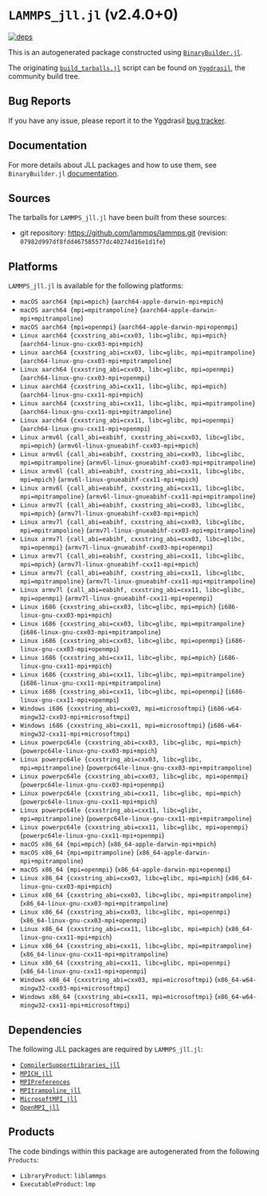 # `LAMMPS_jll.jl` (v2.4.0+0)

[![deps](https://juliahub.com/docs/LAMMPS_jll/deps.svg)](https://juliahub.com/ui/Packages/LAMMPS_jll/MalPX?page=2)

This is an autogenerated package constructed using [`BinaryBuilder.jl`](https://github.com/JuliaPackaging/BinaryBuilder.jl).

The originating [`build_tarballs.jl`](https://github.com/JuliaPackaging/Yggdrasil/blob/66860370f5350c40f2d4e250ce22662a2911dbf6/L/LAMMPS/build_tarballs.jl) script can be found on [`Yggdrasil`](https://github.com/JuliaPackaging/Yggdrasil/), the community build tree.

## Bug Reports

If you have any issue, please report it to the Yggdrasil [bug tracker](https://github.com/JuliaPackaging/Yggdrasil/issues).

## Documentation

For more details about JLL packages and how to use them, see `BinaryBuilder.jl` [documentation](https://docs.binarybuilder.org/stable/jll/).

## Sources

The tarballs for `LAMMPS_jll.jl` have been built from these sources:

* git repository: https://github.com/lammps/lammps.git (revision: `07982d997df8fdd467585577dc40274d16e1d1fe`)

## Platforms

`LAMMPS_jll.jl` is available for the following platforms:

* `macOS aarch64 {mpi=mpich}` (`aarch64-apple-darwin-mpi+mpich`)
* `macOS aarch64 {mpi=mpitrampoline}` (`aarch64-apple-darwin-mpi+mpitrampoline`)
* `macOS aarch64 {mpi=openmpi}` (`aarch64-apple-darwin-mpi+openmpi`)
* `Linux aarch64 {cxxstring_abi=cxx03, libc=glibc, mpi=mpich}` (`aarch64-linux-gnu-cxx03-mpi+mpich`)
* `Linux aarch64 {cxxstring_abi=cxx03, libc=glibc, mpi=mpitrampoline}` (`aarch64-linux-gnu-cxx03-mpi+mpitrampoline`)
* `Linux aarch64 {cxxstring_abi=cxx03, libc=glibc, mpi=openmpi}` (`aarch64-linux-gnu-cxx03-mpi+openmpi`)
* `Linux aarch64 {cxxstring_abi=cxx11, libc=glibc, mpi=mpich}` (`aarch64-linux-gnu-cxx11-mpi+mpich`)
* `Linux aarch64 {cxxstring_abi=cxx11, libc=glibc, mpi=mpitrampoline}` (`aarch64-linux-gnu-cxx11-mpi+mpitrampoline`)
* `Linux aarch64 {cxxstring_abi=cxx11, libc=glibc, mpi=openmpi}` (`aarch64-linux-gnu-cxx11-mpi+openmpi`)
* `Linux armv6l {call_abi=eabihf, cxxstring_abi=cxx03, libc=glibc, mpi=mpich}` (`armv6l-linux-gnueabihf-cxx03-mpi+mpich`)
* `Linux armv6l {call_abi=eabihf, cxxstring_abi=cxx03, libc=glibc, mpi=mpitrampoline}` (`armv6l-linux-gnueabihf-cxx03-mpi+mpitrampoline`)
* `Linux armv6l {call_abi=eabihf, cxxstring_abi=cxx11, libc=glibc, mpi=mpich}` (`armv6l-linux-gnueabihf-cxx11-mpi+mpich`)
* `Linux armv6l {call_abi=eabihf, cxxstring_abi=cxx11, libc=glibc, mpi=mpitrampoline}` (`armv6l-linux-gnueabihf-cxx11-mpi+mpitrampoline`)
* `Linux armv7l {call_abi=eabihf, cxxstring_abi=cxx03, libc=glibc, mpi=mpich}` (`armv7l-linux-gnueabihf-cxx03-mpi+mpich`)
* `Linux armv7l {call_abi=eabihf, cxxstring_abi=cxx03, libc=glibc, mpi=mpitrampoline}` (`armv7l-linux-gnueabihf-cxx03-mpi+mpitrampoline`)
* `Linux armv7l {call_abi=eabihf, cxxstring_abi=cxx03, libc=glibc, mpi=openmpi}` (`armv7l-linux-gnueabihf-cxx03-mpi+openmpi`)
* `Linux armv7l {call_abi=eabihf, cxxstring_abi=cxx11, libc=glibc, mpi=mpich}` (`armv7l-linux-gnueabihf-cxx11-mpi+mpich`)
* `Linux armv7l {call_abi=eabihf, cxxstring_abi=cxx11, libc=glibc, mpi=mpitrampoline}` (`armv7l-linux-gnueabihf-cxx11-mpi+mpitrampoline`)
* `Linux armv7l {call_abi=eabihf, cxxstring_abi=cxx11, libc=glibc, mpi=openmpi}` (`armv7l-linux-gnueabihf-cxx11-mpi+openmpi`)
* `Linux i686 {cxxstring_abi=cxx03, libc=glibc, mpi=mpich}` (`i686-linux-gnu-cxx03-mpi+mpich`)
* `Linux i686 {cxxstring_abi=cxx03, libc=glibc, mpi=mpitrampoline}` (`i686-linux-gnu-cxx03-mpi+mpitrampoline`)
* `Linux i686 {cxxstring_abi=cxx03, libc=glibc, mpi=openmpi}` (`i686-linux-gnu-cxx03-mpi+openmpi`)
* `Linux i686 {cxxstring_abi=cxx11, libc=glibc, mpi=mpich}` (`i686-linux-gnu-cxx11-mpi+mpich`)
* `Linux i686 {cxxstring_abi=cxx11, libc=glibc, mpi=mpitrampoline}` (`i686-linux-gnu-cxx11-mpi+mpitrampoline`)
* `Linux i686 {cxxstring_abi=cxx11, libc=glibc, mpi=openmpi}` (`i686-linux-gnu-cxx11-mpi+openmpi`)
* `Windows i686 {cxxstring_abi=cxx03, mpi=microsoftmpi}` (`i686-w64-mingw32-cxx03-mpi+microsoftmpi`)
* `Windows i686 {cxxstring_abi=cxx11, mpi=microsoftmpi}` (`i686-w64-mingw32-cxx11-mpi+microsoftmpi`)
* `Linux powerpc64le {cxxstring_abi=cxx03, libc=glibc, mpi=mpich}` (`powerpc64le-linux-gnu-cxx03-mpi+mpich`)
* `Linux powerpc64le {cxxstring_abi=cxx03, libc=glibc, mpi=mpitrampoline}` (`powerpc64le-linux-gnu-cxx03-mpi+mpitrampoline`)
* `Linux powerpc64le {cxxstring_abi=cxx03, libc=glibc, mpi=openmpi}` (`powerpc64le-linux-gnu-cxx03-mpi+openmpi`)
* `Linux powerpc64le {cxxstring_abi=cxx11, libc=glibc, mpi=mpich}` (`powerpc64le-linux-gnu-cxx11-mpi+mpich`)
* `Linux powerpc64le {cxxstring_abi=cxx11, libc=glibc, mpi=mpitrampoline}` (`powerpc64le-linux-gnu-cxx11-mpi+mpitrampoline`)
* `Linux powerpc64le {cxxstring_abi=cxx11, libc=glibc, mpi=openmpi}` (`powerpc64le-linux-gnu-cxx11-mpi+openmpi`)
* `macOS x86_64 {mpi=mpich}` (`x86_64-apple-darwin-mpi+mpich`)
* `macOS x86_64 {mpi=mpitrampoline}` (`x86_64-apple-darwin-mpi+mpitrampoline`)
* `macOS x86_64 {mpi=openmpi}` (`x86_64-apple-darwin-mpi+openmpi`)
* `Linux x86_64 {cxxstring_abi=cxx03, libc=glibc, mpi=mpich}` (`x86_64-linux-gnu-cxx03-mpi+mpich`)
* `Linux x86_64 {cxxstring_abi=cxx03, libc=glibc, mpi=mpitrampoline}` (`x86_64-linux-gnu-cxx03-mpi+mpitrampoline`)
* `Linux x86_64 {cxxstring_abi=cxx03, libc=glibc, mpi=openmpi}` (`x86_64-linux-gnu-cxx03-mpi+openmpi`)
* `Linux x86_64 {cxxstring_abi=cxx11, libc=glibc, mpi=mpich}` (`x86_64-linux-gnu-cxx11-mpi+mpich`)
* `Linux x86_64 {cxxstring_abi=cxx11, libc=glibc, mpi=mpitrampoline}` (`x86_64-linux-gnu-cxx11-mpi+mpitrampoline`)
* `Linux x86_64 {cxxstring_abi=cxx11, libc=glibc, mpi=openmpi}` (`x86_64-linux-gnu-cxx11-mpi+openmpi`)
* `Windows x86_64 {cxxstring_abi=cxx03, mpi=microsoftmpi}` (`x86_64-w64-mingw32-cxx03-mpi+microsoftmpi`)
* `Windows x86_64 {cxxstring_abi=cxx11, mpi=microsoftmpi}` (`x86_64-w64-mingw32-cxx11-mpi+microsoftmpi`)

## Dependencies

The following JLL packages are required by `LAMMPS_jll.jl`:

* [`CompilerSupportLibraries_jll`](https://github.com/JuliaBinaryWrappers/CompilerSupportLibraries_jll.jl)
* [`MPICH_jll`](https://github.com/JuliaBinaryWrappers/MPICH_jll.jl)
* [`MPIPreferences`](https://github.com/JuliaBinaryWrappers/MPIPreferences.jl)
* [`MPItrampoline_jll`](https://github.com/JuliaBinaryWrappers/MPItrampoline_jll.jl)
* [`MicrosoftMPI_jll`](https://github.com/JuliaBinaryWrappers/MicrosoftMPI_jll.jl)
* [`OpenMPI_jll`](https://github.com/JuliaBinaryWrappers/OpenMPI_jll.jl)

## Products

The code bindings within this package are autogenerated from the following `Products`:

* `LibraryProduct`: `liblammps`
* `ExecutableProduct`: `lmp`
